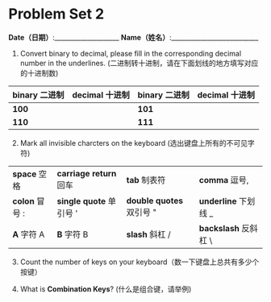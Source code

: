 # Problem Set 2
**Date（日期）**:____________________   **Name（姓名）**:___________________________


1. Convert binary to decimal, please fill in the corresponding decimal number in the underlines. (二进制转十进制，请在下面划线的地方填写对应的十进制数)  

| binary 二进制  | decimal 十进制  | binary 二进制  | decimal 十进制  |
|---|---|---|---|
|**100** |  |**101** |  |  
|**110** |  |**111** |  |  


2. Mark all invisible charcters on the keyboard (选出键盘上所有的不可见字符)

|   |   |   |   |
|---|---|---|---|
|**space** 空格 | **carriage return** 回车  |**tab** 制表符 | **comma** 逗号, |  
|**colon** 冒号 : | **single quote** 单引号 ' |**double quotes** 双引号 " | **underline** 下划线 _ | 
|**A** 字符 A | **B** 字符 B |**slash** 斜杠 / | **backslash** 反斜杠 \ | 


3. Count the number of keys on your keyboard（数一下键盘上总共有多少个按键）


4. What is **Combination Keys**? (什么是组合键，请举例)

  
